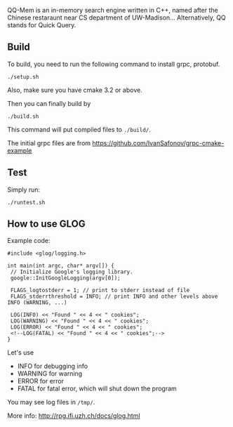 QQ-Mem is an in-memory search engine written in C++, named after
the Chinese restaraunt near CS department of UW-Madison...
Alternatively, QQ stands for Quick Query.


## Build

To build, you need to run the following command to install
grpc, protobuf.

```
./setup.sh
```

Also, make sure you have cmake 3.2 or above.

Then you can finally build by 

```
./build.sh
```

This command will put compiled files to `./build/`.

The initial grpc files are from https://github.com/IvanSafonov/grpc-cmake-example


## Test

Simply run:

```
./runtest.sh
```

## How to use GLOG

Example code: 

```
#include <glog/logging.h>

int main(int argc, char* argv[]) {
 // Initialize Google's logging library.
 google::InitGoogleLogging(argv[0]);

 FLAGS_logtostderr = 1; // print to stderr instead of file
 FLAGS_stderrthreshold = INFO; // print INFO and other levels above INFO (WARNING, ...)

 LOG(INFO) << "Found " << 4 << " cookies";
 LOG(WARNING) << "Found " << 4 << " cookies";
 LOG(ERROR) << "Found " << 4 << " cookies";
 <!--LOG(FATAL) << "Found " << 4 << " cookies";-->
}
```

Let's use

- INFO for debugging info
- WARNING for warning
- ERROR for error
- FATAL for fatal error, which will shut down the program



You may see log files in `/tmp/`.

More info: http://rpg.ifi.uzh.ch/docs/glog.html




